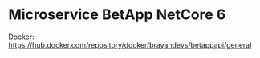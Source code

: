 # Microservice BetApp NetCore 6

Docker: https://hub.docker.com/repository/docker/brayandevs/betappapi/general
